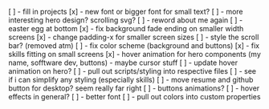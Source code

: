 [ ] - fill in projects
[x] - new font or bigger font for small text?
[ ] - more interesting hero design? scrolling svg?
[ ] - reword about me again
[ ] - easter egg at bottom
[x] - fix background fade ending on smaller width screens
[x] - change padding-x for smaller screen sizes
[ ] - style the scroll bar? (removed atm)
[ ] - fix color scheme (background and buttons)
[x] - fix skills fitting on small screens
[x] - hover animation for hero components (my name, sofftware dev, buttons) - maybe cursor stuff
[ ] - update hover animation on hero?
[ ] - pull out scripts/styling into respective files
[ ] - see if i can simplify any styling (especially skills)
[ ] - move resume and github button for desktop? seem really far right
[ ] - buttons animations?
[ ] - hover effects in general?
[ ] - better font
[ ] - pull out colors into custom properties
